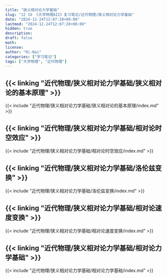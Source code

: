 ```yaml
---
title: "狭义相对论力学基础"
slug: "12 16 《大学物理AII》复习笔记/近代物理/狭义相对论力学基础"
date: "2024-12-24T12:07:28+08:00"
lastmod: "2024-12-24T12:07:28+08:00"
hidden: true
description:
draft: false
math:
license:
author: "Ri-Nai"
categories: ["学习笔记"]
tags: ["大学物理", "近代物理"]
---
```

## {{< linking "近代物理/狭义相对论力学基础/狭义相对论的基本原理" >}}
{{< include "近代物理/狭义相对论力学基础/狭义相对论的基本原理/index.md" >}}

## {{< linking "近代物理/狭义相对论力学基础/相对论时空效应" >}}
{{< include "近代物理/狭义相对论力学基础/相对论时空效应/index.md" >}}

## {{< linking "近代物理/狭义相对论力学基础/洛伦兹变换" >}}
{{< include "近代物理/狭义相对论力学基础/洛伦兹变换/index.md" >}}

## {{< linking "近代物理/狭义相对论力学基础/相对论速度变换" >}}
{{< include "近代物理/狭义相对论力学基础/相对论速度变换/index.md" >}}

## {{< linking "近代物理/狭义相对论力学基础/相对论力学基础" >}}
{{< include "近代物理/狭义相对论力学基础/相对论力学基础/index.md" >}}

